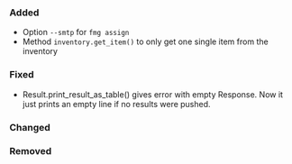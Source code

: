 ### Added

- Option `--smtp` for `fmg assign`
- Method `inventory.get_item()` to only get one single item from the inventory

### Fixed

- Result.print_result_as_table() gives error with empty Response. Now it just prints an empty line
if no results were pushed.

### Changed

### Removed

